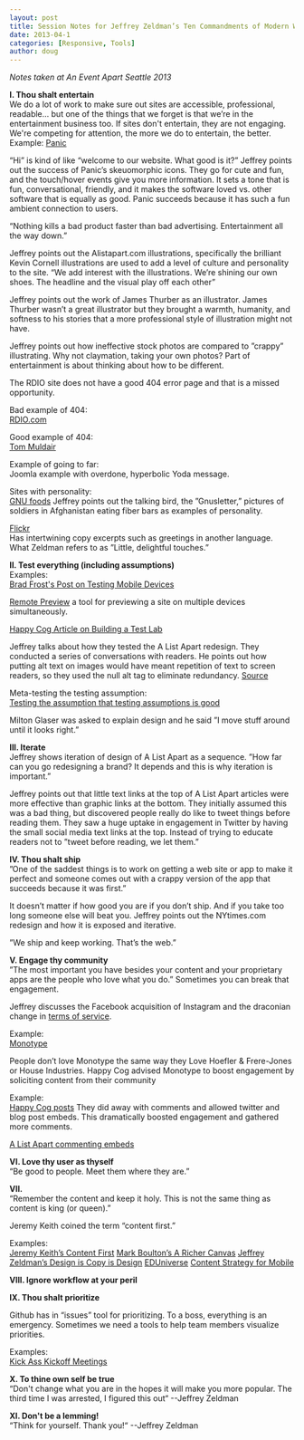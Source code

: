 ```yaml
---
layout: post
title: Session Notes for Jeffrey Zeldman’s Ten Commandments of Modern Web Design
date: 2013-04-1
categories: [Responsive, Tools]
author: doug
---
```


*Notes taken at An Event Apart Seattle 2013*

**I. Thou shalt entertain**  
We do a lot of work to make sure out sites are accessible, professional, readable… but one of the things that we forget is that we’re in the entertainment business too. If sites don't entertain, they are not engaging. We're competing for attention, the more we do to entertain, the better.
Example: [Panic](http://panic.com)

“Hi” is kind of like “welcome to our website. What good is it?”
Jeffrey points out the success of Panic’s skeuomorphic icons. They go for cute and fun, and the touch/hover events give you more information. It sets a tone that is fun, conversational, friendly, and it makes the software loved vs. other software that is equally as good. Panic succeeds because it has such a fun ambient connection to users. 

“Nothing kills a bad product faster than bad advertising. Entertainment all the way down.”

Jeffrey points out the Alistapart.com illustrations, specifically the brilliant Kevin Cornell illustrations are used to add a level of culture and personality to the site. “We add interest with the illustrations. We’re shining our own shoes. The headline and the visual play off each other”

Jeffrey points out the work of James Thurber as an illustrator. James Thurber wasn’t a great illustrator but they brought a warmth, humanity, and softness to his stories that a more professional style of illustration might not have. 

Jeffrey points out how ineffective stock photos are compared to ”crappy” illustrating. Why not claymation, taking your own photos? Part of entertainment is about thinking about how to be different.

The RDIO site does not have a good 404 error page and that is a missed opportunity.

Bad example of 404:  
[RDIO.com](http://www.rdio.com/jerkcity/)

Good example of 404:  
[Tom Muldair](http://www.ndp.ca/tommulcair/jerkcity)

Example of going to far:  
Joomla example with overdone, hyperbolic Yoda message.

Sites with personality:  
[GNU foods](http://www.gnufoods.com/)
Jeffrey points out the talking bird, the ”Gnusletter,” pictures of soldiers in Afghanistan eating fiber bars as examples of personality.

[Flickr](http://www.flickr.com/)  
Has intertwining copy excerpts such as greetings in another language. What Zeldman refers to as ”Little, delightful touches.”

**II. Test everything (including assumptions)**  
Examples:  
[Brad Frost's Post on Testing Mobile Devices](http://bradfrostweb.com/blog/mobile/test-on-real-mobile-devices-without-breaking-the-bank/)

[Remote Preview](http://viljamis.com/blog/2012/remote-preview/) a tool for previewing a site on multiple devices simultaneously.

[Happy Cog Article on Building a Test Lab](http://cognition.happycog.com/article/building-the-happy-cog-test-lab)

Jeffrey talks about how they tested the A List Apart redesign. They conducted a series of conversations with readers. He points out how putting alt text on images would have meant repetition of text to screen readers, so they used the null alt tag to eliminate redundancy. [Source](http://alistapart.com/blog/post/on-alt-text)

Meta-testing the testing assumption:  
[Testing the assumption that testing assumptions is good](http://alistapart.com/column/looking-beyond-user-centered-design)

Milton Glaser was asked to explain design and he said ”I move stuff around until it looks right.”

**III. Iterate**  
Jeffrey shows iteration of design of A List Apart as a sequence.  ”How far can you go redesigning a brand? It depends and this is why iteration is important.”

Jeffrey points out that little text links at the top of A List Apart articles were more effective than graphic links at the bottom. They initially assumed this was a bad thing, but discovered people really do like to tweet things before reading them. They saw a huge uptake in engagement in Twitter by having the small social media text links at the top. Instead of trying to educate readers not to ”tweet before reading, we let them.”

**IV. Thou shalt ship**  
”One of the saddest things is to work on getting a web site or app to make it perfect and someone comes out with a crappy version of the app that succeeds because it was first.”

It doesn’t matter if how good you are if you don’t ship. And if you take too long someone else will beat you. Jeffrey points out the NYtimes.com redesign and how it is exposed and iterative.

”We ship and keep working. That’s the web.”

**V. Engage thy community**  
”The most important you have besides your content and your proprietary apps are the people who love what you do.” Sometimes you can break that engagement.

Jeffrey discusses the Facebook acquisition of Instagram and the draconian change in [terms of service](http://bits.blogs.nytimes.com/2012/12/17/what-instagrams-new-terms-of-service-mean-for-you/).

Example:  
[Monotype](http://www.monotype.com/) 

People don’t love Monotype the same way they Love Hoefler & Frere-Jones or House Industries. Happy Cog advised Monotype to boost engagement by soliciting content from their community

Example:  
[Happy Cog posts](http://cognition.happycog.com/article/the-beauty-of-the-blank-slate)
They did away with comments and allowed twitter and blog post embeds. This dramatically boosted engagement and gathered more comments.

[A List Apart commenting embeds](http://alistapart.com/blog/post/embeddable-comments-yes-please)


**VI. Love thy user as thyself**  
“Be good to people. Meet them where they are.”

**VII.**  
“Remember the content and keep it holy. This is not the same thing as content is king (or queen).”

Jeremy Keith coined the term “content first.” 

Examples:  
[Jeremy Keith’s Content First](http://adactio.com/journal/4523/)
[Mark Boulton’s A Richer Canvas](http://www.markboulton.co.uk/journal/a-richer-canvas)
[Jeffrey Zeldman’s Design is Copy is Design](http://www.zeldman.com/2012/12/05/design-is-copy-is-design/)
[EDUniverse](http://eduniverse.org/content-first-jeffrey-zeldman-edui-2011)
[Content Strategy for Mobile](http://www.abookapart.com/products/content-strategy-for-mobile)

**VIII. Ignore workflow at your peril**  

**IX. Thou shalt prioritize**  

Github has in “issues” tool for prioritizing. To a boss, everything is an emergency. Sometimes we need a tools to help team members visualize priorities.

Examples:  
[Kick Ass Kickoff Meetings](http://alistapart.com/article/kick-ass-kickoff-meetings)

**X. To thine own self be true**  
“Don't change what you are in the hopes it will make you more popular. The third time I was arrested, I figured this out“ --Jeffrey Zeldman

**XI. Don't be a lemming!**  
“Think for yourself. Thank you!“ --Jeffrey Zeldman

